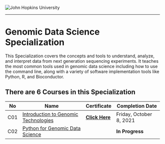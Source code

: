 ![John Hopkins University](https://d3njjcbhbojbot.cloudfront.net/api/utilities/v1/imageproxy/https://s3.amazonaws.com/coursera_assets/xdp/jhu_v3.svg)

---
# Genomic Data Science Specialization

This Specialization covers the concepts and tools to understand, analyze, and interpret data from next generation sequencing experiments. It teaches the most common tools used in genomic data science including how to use the command line, along with a variety of software implementation tools like Python, R, and Bioconductor. 



## There are 6 Courses in this Specialization
No | Name| Certificate | Completion Date|
---| --- | ----| ---|
 C01 | [Introduction to Genomic Technologies](https://github.com/recervictory/Genomic-Data-Science-Specialization/tree/master/C01%20Introduction%20to%20Genomic%20Technologies) | [**Click Here**](https://www.coursera.org/account/accomplishments/verify/Q8GWA6BLZ8D9) | Friday, October 8, 2021 |
 C02 | [Python for Genomic Data Science](https://github.com/recervictory/Genomic-Data-Science-Specialization/tree/master/C02%20-%20Python%20for%20Genomic%20Data%20Science) | | **In Progress**





